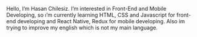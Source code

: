Hello, I’m Hasan Chilesiz. I’m interested in Front-End and Mobile Developing, so ı’m currently learning HTML, CSS and Javascript for front-end developing and React Native, Redux for mobile developing. Also im trying to improve my english which is not my main language. 

<!---
HasanChilesiz/HasanChilesiz is a ✨ special ✨ repository because its `README.md` (this file) appears on your GitHub profile.
You can click the Preview link to take a look at your changes.
--->
